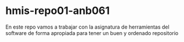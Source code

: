 # hmis-repo01-anb061
En este repo vamos a trabajar con la asignatura de herramientas del software de forma apropiada para tener un buen y ordenado repositorio
